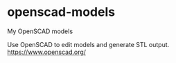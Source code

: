 # openscad-models
My OpenSCAD models

Use OpenSCAD to edit models and generate STL output.
https://www.openscad.org/
